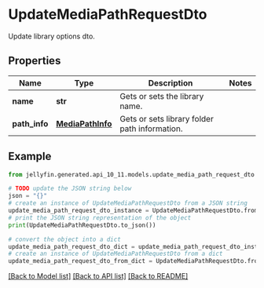 # UpdateMediaPathRequestDto

Update library options dto.

## Properties

Name | Type | Description | Notes
------------ | ------------- | ------------- | -------------
**name** | **str** | Gets or sets the library name. | 
**path_info** | [**MediaPathInfo**](MediaPathInfo.md) | Gets or sets library folder path information. | 

## Example

```python
from jellyfin.generated.api_10_11.models.update_media_path_request_dto import UpdateMediaPathRequestDto

# TODO update the JSON string below
json = "{}"
# create an instance of UpdateMediaPathRequestDto from a JSON string
update_media_path_request_dto_instance = UpdateMediaPathRequestDto.from_json(json)
# print the JSON string representation of the object
print(UpdateMediaPathRequestDto.to_json())

# convert the object into a dict
update_media_path_request_dto_dict = update_media_path_request_dto_instance.to_dict()
# create an instance of UpdateMediaPathRequestDto from a dict
update_media_path_request_dto_from_dict = UpdateMediaPathRequestDto.from_dict(update_media_path_request_dto_dict)
```
[[Back to Model list]](../README.md#documentation-for-models) [[Back to API list]](../README.md#documentation-for-api-endpoints) [[Back to README]](../README.md)


